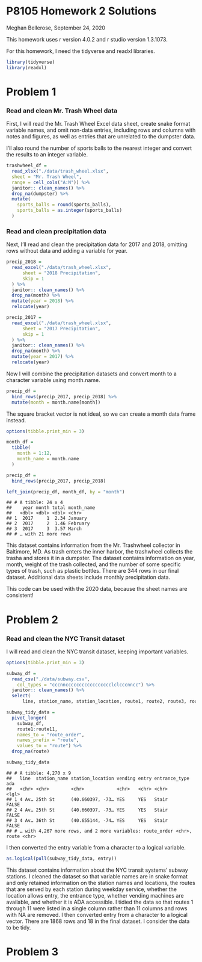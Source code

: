 P8105 Homework 2 Solutions
================
Meghan Bellerose,
September 24, 2020

This homework uses r version 4.0.2 and r studio version 1.3.1073.

For this homework, I need the tidyverse and readxl libraries.

``` r
library(tidyverse)
library(readxl)
```

# Problem 1

### Read and clean Mr. Trash Wheel data

First, I will read the Mr. Trash Wheel Excel data sheet, create snake
format variable names, and omit non-data entries, including rows and
columns with notes and figures, as well as entries that are unrelated to
the dumpster data.

I’ll also round the number of sports balls to the nearest integer and
convert the results to an integer variable.

``` r
trashwheel_df =
  read_xlsx("./data/trash_wheel.xlsx",
  sheet = "Mr. Trash Wheel",
  range = cell_cols("A:N")) %>%
  janitor:: clean_names() %>%
  drop_na(dumpster) %>%
  mutate(
    sports_balls = round(sports_balls),
    sports_balls = as.integer(sports_balls)
  ) 
```

### Read and clean precipitation data

Next, I’ll read and clean the precipitation data for 2017 and 2018,
omitting rows without data and adding a variable for year.

``` r
precip_2018 = 
  read_excel("./data/trash_wheel.xlsx",
      sheet = "2018 Precipitation",
      skip = 1
  ) %>%
  janitor:: clean_names() %>%
  drop_na(month) %>%
  mutate(year = 2018) %>%
  relocate(year)

precip_2017 = 
  read_excel("./data/trash_wheel.xlsx",
      sheet = "2017 Precipitation",
      skip = 1
  ) %>%
  janitor:: clean_names() %>%
  drop_na(month) %>%
  mutate(year = 2017) %>%
  relocate(year)
```

Now I will combine the precipitation datasets and convert month to a
character variable using month.name.

``` r
precip_df = 
  bind_rows(precip_2017, precip_2018) %>%
  mutate(month = month.name[month])
```

The square bracket vector is not ideal, so we can create a month data
frame instead.

``` r
options(tibble.print_min = 3)

month_df = 
  tibble(
    month = 1:12,
    month_name = month.name
  )

precip_df = 
  bind_rows(precip_2017, precip_2018)

left_join(precip_df, month_df, by = "month")
```

    ## # A tibble: 24 x 4
    ##    year month total month_name
    ##   <dbl> <dbl> <dbl> <chr>     
    ## 1  2017     1  2.34 January   
    ## 2  2017     2  1.46 February  
    ## 3  2017     3  3.57 March     
    ## # … with 21 more rows

This dataset contains information from the Mr. Trashwheel collector in
Baltimore, MD. As trash enters the inner harbor, the trashwheel collects
the trasha and stores it in a dumpster. The dataset contains information
on year, month, weight of the trash collected, and the number of some
specific types of trash, such as plastic bottles. There are 344 rows in
our final dataset. Additional data sheets include monthly precipitation
data.

This code can be used with the 2020 data, because the sheet names are
consistent\!

# Problem 2

### Read and clean the NYC Transit dataset

I will read and clean the NYC transit dataset, keeping important
variables.

``` r
options(tibble.print_min = 3)

subway_df =
  read_csv("./data/subway.csv", 
    col_types = "cccnnccccccccccccccccclclcccnncc") %>%
  janitor:: clean_names() %>%
  select(
      line, station_name, station_location, route1, route2, route3, route4, route5, route6, route7, route8, route9, route10, route11, vending, entry, entrance_type, ada)

subway_tidy_data = 
  pivot_longer(
    subway_df,
    route1:route11,
    names_to = "route_order",
    names_prefix = "route",
    values_to = "route") %>%
  drop_na(route)

subway_tidy_data
```

    ## # A tibble: 4,270 x 9
    ##   line  station_name station_location vending entry entrance_type ada  
    ##   <chr> <chr>        <chr>            <chr>   <chr> <chr>         <lgl>
    ## 1 4 Av… 25th St      (40.660397, -73… YES     YES   Stair         FALSE
    ## 2 4 Av… 25th St      (40.660397, -73… YES     YES   Stair         FALSE
    ## 3 4 Av… 36th St      (40.655144, -74… YES     YES   Stair         FALSE
    ## # … with 4,267 more rows, and 2 more variables: route_order <chr>, route <chr>

I then converted the entry variable from a character to a logical
variable.

``` r
as.logical(pull(subway_tidy_data, entry))
```

This dataset contains information about the NYC transit systems’ subway
stations. I cleaned the dataset so that variable names are in snake
format and only retained information on the station names and locations,
the routes that are served by each station during weekday service,
whether the location allows entry, the entrance type, whether vending
machines are available, and whether it is ADA accessible. I tidied the
data so that routes 1 through 11 were listed in a single column rather
than 11 columns and rows with NA are removed. I then converted entry
from a character to a logical vector. There are 1868 rows and 18 in the
final dataset. I consider the data to be tidy.

# Problem 3
